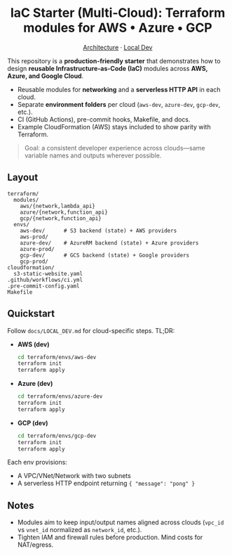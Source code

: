<h1 align="center">IaC Starter (Multi‑Cloud): Terraform modules for AWS • Azure • GCP</h1>

<p align="center">
  <a href="./docs/architecture.md">Architecture</a> ·
  <a href="./docs/LOCAL_DEV.md">Local Dev</a>
</p>

This repository is a **production-friendly starter** that demonstrates how to design **reusable Infrastructure-as-Code (IaC)** modules across **AWS, Azure, and Google Cloud**.

- Reusable modules for **networking** and a **serverless HTTP API** in each cloud.
- Separate **environment folders** per cloud (`aws-dev`, `azure-dev`, `gcp-dev`, etc.).
- CI (GitHub Actions), pre-commit hooks, Makefile, and docs.
- Example CloudFormation (AWS) stays included to show parity with Terraform.

> Goal: a consistent developer experience across clouds—same variable names and outputs wherever possible.

## Layout
```
terraform/
  modules/
    aws/{network,lambda_api}
    azure/{network,function_api}
    gcp/{network,function_api}
  envs/
    aws-dev/      # S3 backend (state) + AWS providers
    aws-prod/
    azure-dev/    # AzureRM backend (state) + Azure providers
    azure-prod/
    gcp-dev/      # GCS backend (state) + Google providers
    gcp-prod/
cloudformation/
  s3-static-website.yaml
.github/workflows/ci.yml
.pre-commit-config.yaml
Makefile
```

## Quickstart
Follow `docs/LOCAL_DEV.md` for cloud-specific steps. TL;DR:

- **AWS (dev)**
  ```bash
  cd terraform/envs/aws-dev
  terraform init
  terraform apply
  ```
- **Azure (dev)**
  ```bash
  cd terraform/envs/azure-dev
  terraform init
  terraform apply
  ```
- **GCP (dev)**
  ```bash
  cd terraform/envs/gcp-dev
  terraform init
  terraform apply
  ```

Each env provisions:
- A VPC/VNet/Network with two subnets
- A serverless HTTP endpoint returning `{ "message": "pong" }`

## Notes
- Modules aim to keep input/output names aligned across clouds (`vpc_id` vs `vnet_id` normalized as `network_id`, etc.).
- Tighten IAM and firewall rules before production. Mind costs for NAT/egress.

